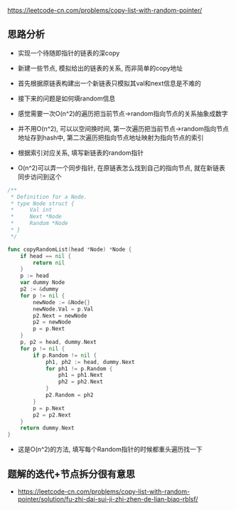 https://leetcode-cn.com/problems/copy-list-with-random-pointer/

## 思路分析
- 实现一个待随即指针的链表的深copy
- 新建一些节点, 模拟给出的链表的关系, 而非简单的copy地址
- 首先根据原链表构建出一个新链表只模拟其val和next信息是不难的
- 接下来的问题是如何填random信息
- 感觉需要一次O(n^2)的遍历把当前节点->random指向节点的关系抽象成数字
- 并不用O(n^2), 可以以空间换时间, 第一次遍历把当前节点->random指向节点地址存到hash中, 第二次遍历把指向节点地址映射为指向节点的索引
- 根据索引对应关系, 填写新链表的random指针

- O(n^2)可以弄一个同步指针, 在原链表怎么找到自己的指向节点, 就在新链表同步访问到这个
```go
/**
 * Definition for a Node.
 * type Node struct {
 *     Val int
 *     Next *Node
 *     Random *Node
 * }
 */

func copyRandomList(head *Node) *Node {
    if head == nil {
        return nil
    }
    p := head
    var dummy Node
    p2 := &dummy
    for p != nil {
        newNode := &Node{}
        newNode.Val = p.Val
        p2.Next = newNode
        p2 = newNode
        p = p.Next
    }
    p, p2 = head, dummy.Next
    for p != nil {
        if p.Random != nil {
            ph1, ph2 := head, dummy.Next
            for ph1 != p.Random {
                ph1 = ph1.Next
                ph2 = ph2.Next
            }
            p2.Random = ph2
        }
        p = p.Next
        p2 = p2.Next
    }
    return dummy.Next
}
```
- 这是O(n^2)的方法, 填写每个Random指针的时候都重头遍历找一下

## 题解的迭代+节点拆分很有意思
- https://leetcode-cn.com/problems/copy-list-with-random-pointer/solution/fu-zhi-dai-sui-ji-zhi-zhen-de-lian-biao-rblsf/